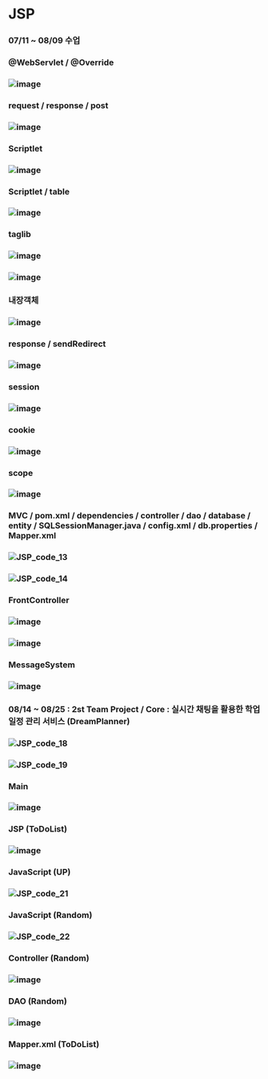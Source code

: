 # JSP
### 07/11 ~ 08/09 수업 
### @WebServlet / @Override 
### ![image](https://github.com/Jang-jw/JSP/assets/134268098/aa66c293-13da-4174-8330-eeddf20c3303)
### request / response / post 
### ![image](https://github.com/Jang-jw/JSP/assets/134268098/8ce45465-add1-4f9f-9819-1ed3396485d3)
### Scriptlet
### ![image](https://github.com/Jang-jw/JSP/assets/134268098/bb90423c-92e2-4430-9100-688ff4dbdbb2)
### Scriptlet / table 
### ![image](https://github.com/Jang-jw/JSP/assets/134268098/ac1c9839-613c-4c60-98f2-67813b513127)
### taglib 
### ![image](https://github.com/Jang-jw/JSP/assets/134268098/1fafb5ae-ac58-47d7-9753-51eb17529a23)
### ![image](https://github.com/Jang-jw/JSP/assets/134268098/ab2bff01-528c-438a-a2b1-98dc611a09df)
### 내장객체 
### ![image](https://github.com/Jang-jw/JSP/assets/134268098/6347d5b9-b95e-4382-a928-5ec9f06d9639)
### response / sendRedirect 
### ![image](https://github.com/Jang-jw/JSP/assets/134268098/02a7b9c8-dd43-4732-890c-f36797647b40)
### session 
### ![image](https://github.com/Jang-jw/JSP/assets/134268098/79905347-8f4b-4c7a-a930-cd0994d8684f)
### cookie 
### ![image](https://github.com/Jang-jw/JSP/assets/134268098/20d2e5d8-a918-4356-bfa1-869f4bcef76f)
### scope 
### ![image](https://github.com/Jang-jw/JSP/assets/134268098/6a9f2f09-36f8-4f3c-947d-e0d484f15e5c)
### MVC / pom.xml / dependencies / controller / dao / database / entity / SQLSessionManager.java / config.xml / db.properties / Mapper.xml 
### ![JSP_code_13](https://github.com/Jang-jw/JSP/assets/134268098/032f9693-fe02-4f78-a7fc-c412f2783e81)
### ![JSP_code_14](https://github.com/Jang-jw/JSP/assets/134268098/764df826-5d6c-4bbd-9505-2ca0aa5ae944)
### FrontController 
### ![image](https://github.com/Jang-jw/JSP/assets/134268098/5c79e0ef-7abc-4f8d-a7ff-563432f5f7d5)
### ![image](https://github.com/Jang-jw/JSP/assets/134268098/fb0ffe9f-9b1b-4291-bcec-d672c6496546)
### MessageSystem 
### ![image](https://github.com/Jang-jw/JSP/assets/134268098/9f3ef7ae-b14e-44f0-a828-11ddf70f14fa)
### 08/14 ~ 08/25 : 2st Team Project / Core : 실시간 채팅을 활용한 학업 일정 관리 서비스 (DreamPlanner)
### ![JSP_code_18](https://github.com/Jang-jw/JSP/assets/134268098/e3550a28-fdb3-48fe-8277-65994acf186d)
### ![JSP_code_19](https://github.com/Jang-jw/JSP/assets/134268098/8b6cef6a-fffe-4fdd-a682-a246afa0b3eb)
### Main 
### ![image](https://github.com/Jang-jw/JSP/assets/134268098/227a28b4-80c1-41c2-ab89-533a63928e99)
### JSP (ToDoList) 
### ![image](https://github.com/Jang-jw/JSP/assets/134268098/c9544372-637e-48be-92f2-2143ad04cf1d)
### JavaScript (UP) 
### ![JSP_code_21](https://github.com/Jang-jw/JSP/assets/134268098/bc42f603-421e-4660-9092-9a416d67d9aa)
### JavaScript (Random) 
### ![JSP_code_22](https://github.com/Jang-jw/JSP/assets/134268098/f7c0054f-812b-48be-a8bc-1e7549cc2017)
### Controller (Random) 
### ![image](https://github.com/Jang-jw/JSP/assets/134268098/9ff16cab-9258-45c3-bd83-66835d772a1a)
### DAO (Random)
### ![image](https://github.com/Jang-jw/JSP/assets/134268098/d18f710c-4330-454d-8b35-4aad315ac4cf)
### Mapper.xml (ToDoList) 
### ![image](https://github.com/Jang-jw/JSP/assets/134268098/3d6cca12-a39a-48b2-902a-c8def8e0f5ff)













